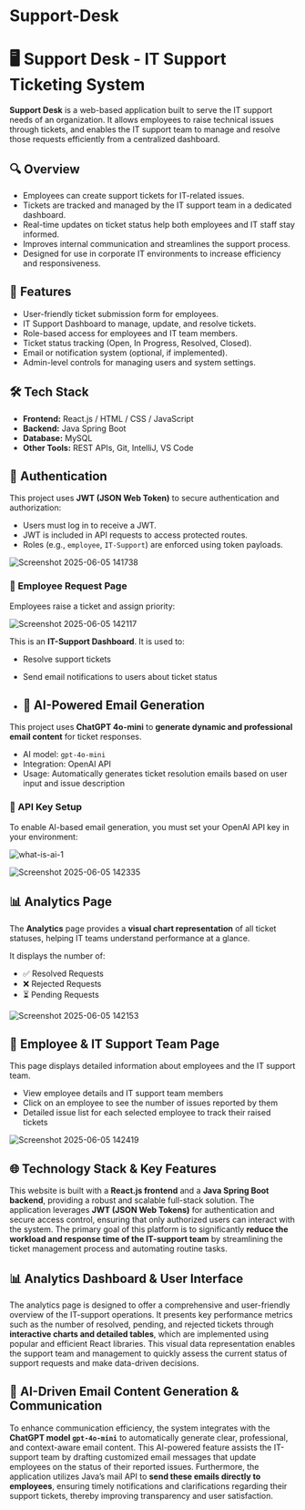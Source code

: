 ﻿# Support-Desk

 # 🖥️ Support Desk - IT Support Ticketing System

**Support Desk** is a web-based application built to serve the IT support needs of an organization. It allows employees to raise technical issues through tickets, and enables the IT support team to manage and resolve those requests efficiently from a centralized dashboard.

## 🔍 Overview

- Employees can create support tickets for IT-related issues.
- Tickets are tracked and managed by the IT support team in a dedicated dashboard.
- Real-time updates on ticket status help both employees and IT staff stay informed.
- Improves internal communication and streamlines the support process.
- Designed for use in corporate IT environments to increase efficiency and responsiveness.

## 🚀 Features

- User-friendly ticket submission form for employees.
- IT Support Dashboard to manage, update, and resolve tickets.
- Role-based access for employees and IT team members.
- Ticket status tracking (Open, In Progress, Resolved, Closed).
- Email or notification system (optional, if implemented).
- Admin-level controls for managing users and system settings.

## 🛠️ Tech Stack

- **Frontend:** React.js / HTML / CSS / JavaScript
- **Backend:** Java Spring Boot
- **Database:** MySQL 
- **Other Tools:** REST APIs, Git, IntelliJ, VS Code




## 🔐 Authentication

This project uses **JWT (JSON Web Token)** to secure authentication and authorization:
- Users must log in to receive a JWT.
- JWT is included in API requests to access protected routes.
- Roles (e.g., `employee`, `IT-Support`) are enforced using token payloads.
  
![Screenshot 2025-06-05 141738](https://github.com/user-attachments/assets/a7968e7f-5558-46e2-8ad0-f41ff579c7db)

### 📝 Employee Request Page

Employees raise a ticket and assign priority:



![Screenshot 2025-06-05 142117](https://github.com/user-attachments/assets/23dde109-9d56-4613-85b0-a6117fa61539)


This is an **IT-Support Dashboard**. It is used to:

- Resolve support tickets
- Send email notifications to users about ticket status

- ## 🤖 AI-Powered Email Generation

This project uses **ChatGPT 4o-mini** to **generate dynamic and professional email content** for ticket responses.

- AI model: `gpt-4o-mini`
- Integration: OpenAI API
- Usage: Automatically generates ticket resolution emails based on user input and issue description

### 🔐 API Key Setup

To enable AI-based email generation, you must set your OpenAI API key in your environment:

![what-is-ai-1](https://github.com/user-attachments/assets/6b68d1a8-8f3d-498d-a106-7711166bc9e5)






![Screenshot 2025-06-05 142335](https://github.com/user-attachments/assets/bcdfd749-96f6-4404-a2af-85333d88025d)


## 📊 Analytics Page

The **Analytics** page provides a **visual chart representation** of all ticket statuses, helping IT teams understand performance at a glance.

It displays the number of:

- ✅ Resolved Requests
- ❌ Rejected Requests
- ⏳ Pending Requests

![Screenshot 2025-06-05 142153](https://github.com/user-attachments/assets/43334bb9-04d0-4e3d-a746-3d7d11cb5885)

## 👥 Employee & IT Support Team Page

This page displays detailed information about employees and the IT support team.

- View employee details and IT support team members
- Click on an employee to see the number of issues reported by them
- Detailed issue list for each selected employee to track their raised tickets


![Screenshot 2025-06-05 142419](https://github.com/user-attachments/assets/31ae2c9f-aa0c-43f8-a9bd-ee3669bc4833)


## 🌐 Technology Stack & Key Features

This website is built with a **React.js frontend** and a **Java Spring Boot backend**, providing a robust and scalable full-stack solution. The application leverages **JWT (JSON Web Tokens)** for authentication and secure access control, ensuring that only authorized users can interact with the system. The primary goal of this platform is to significantly **reduce the workload and response time of the IT-support team** by streamlining the ticket management process and automating routine tasks.

## 📊 Analytics Dashboard & User Interface

The analytics page is designed to offer a comprehensive and user-friendly overview of the IT-support operations. It presents key performance metrics such as the number of resolved, pending, and rejected tickets through **interactive charts and detailed tables**, which are implemented using popular and efficient React libraries. This visual data representation enables the support team and management to quickly assess the current status of support requests and make data-driven decisions.

## 🤖 AI-Driven Email Content Generation & Communication

To enhance communication efficiency, the system integrates with the **ChatGPT model `gpt-4o-mini`** to automatically generate clear, professional, and context-aware email content. This AI-powered feature assists the IT-support team by drafting customized email messages that update employees on the status of their reported issues. Furthermore, the application utilizes Java’s mail API to **send these emails directly to employees**, ensuring timely notifications and clarifications regarding their support tickets, thereby improving transparency and user satisfaction.

